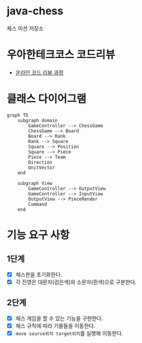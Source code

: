 # java-chess

체스 미션 저장소

# 우아한테크코스 코드리뷰

- [온라인 코드 리뷰 과정](https://github.com/woowacourse/woowacourse-docs/blob/master/maincourse/README.md)

# 클래스 다이어그램

```mermaid
graph TD
    subgraph domain
        GameController --> ChessGame
        ChessGame --> Board
        Board --> Rank
        Rank --> Square
        Square --> Position
        Square --> Piece
        Piece --> Team
        Direction
        UnitVector
    end

    subgraph View
        GameController --> OutputView
        GameController --> InputView
        OutputView --> PieceRender
        Command
    end
```

# 기능 요구 사항
## 1단계
- [x] 체스판을 초기화한다.
- [x] 각 진영은 대문자(검은색)와 소문자(흰색)으로 구분한다.

## 2단계
- [x] 체스 게임을 할 수 있는 기능을 구현한다.
- [x] 체스 규칙에 따라 기물들을 이동한다.
- [x] `move source위치 target위치`를 실행해 이동한다.
